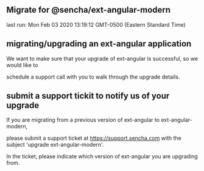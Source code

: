 ## Migrate for @sencha/ext-angular-modern

last run: Mon Feb 03 2020 13:19:12 GMT-0500 (Eastern Standard Time)

## migrating/upgrading an ext-angular application

We want to make sure that your upgrade of ext-angular is successful, so we would like to

schedule a support call with you to walk through the upgrade details.

## submit a support tickit to notify us of your upgrade

If you are migrating from a previous version of ext-angular to ext-angular-modern,

please submit a support ticket at https://support.sencha.com with the subject 'upgrade ext-angular-modern'.

In the ticket, please indicate which version of ext-angular you are upgrading from.
